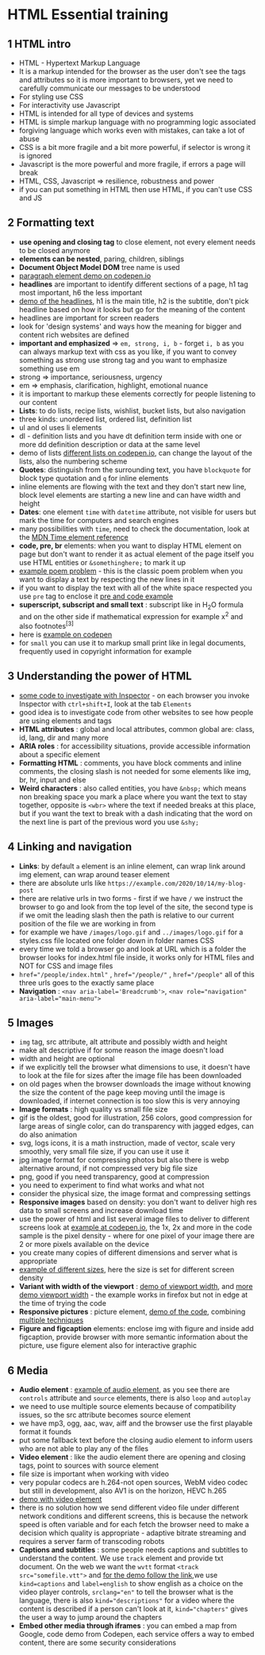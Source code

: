 # HTML Essential training

## 1 HTML intro
- HTML - Hypertext Markup Language
- It is a markup intended for the browser as the user don't see the tags and attributes so it is more important to browsers, yet we need to carefully communicate our messages to be understood
- For styling use CSS
- For interactivity use Javascript
- HTML is intended for all type of devices and systems
- HTML is simple markup language with no programming logic associated
- forgiving language which works even with mistakes, can take a lot of abuse
- CSS is a bit more fragile and a bit more powerful, if selector is wrong it is ignored
- Javascript is the more powerful and more fragile, if errors a page will break
- HTML, CSS, Javascript => resilience, robustness and power
- if you can put something in HTML then use HTML, if you can't use CSS and JS
## 2 Formatting text
- __use opening and closing tag__ to close element, not every element needs to be closed anymore
- __elements can be nested__, paring, children, siblings
- __Document Object Model DOM__ tree name is used
- [paragraph element demo on codepen.io](https://codepen.io/jensimmons/pen/bGbooGB)
- __headlines__ are important to identify different sections of a page, h1 tag most important, h6 the less important
- [demo of the headlines](https://codepen.io/jensimmons/pen/aboLEwE), h1 is the main title, h2 is the subtitle, don't pick headline based on how it looks but go for the meaning of the content
- headlines are important for screen readers
- look for 'design systems' and ways how the meaning for bigger and content rich websites are defined
- __important and emphasized__ => `em, strong, i, b` - forget `i, b` as you can always markup text with css as you like, if you want to convey something as strong use strong tag and you want to emphasize something use em
- strong => importance, seriousness, urgency
- em => emphasis, clarification, highlight, emotional nuance
- it is important to markup these elements correctly for people listening to our content
- __Lists__: to do lists, recipe lists, wishlist, bucket lists, but also navigation
- three kinds: unordered list, ordered list, definition list
- ul and ol uses li elements
- dl - definition lists and you have dt definition term inside with one or more dd definition description or data at the same level
- demo of lists [different lists on codepen.io](https://codepen.io/jensimmons/pen/eYOyoJO), can change the layout of the lists, also the numbering scheme
- __Quotes__: distinguish from the surrounding text, you have `blockquote` for block type quotation and `q` for inline elements
- inline elements are flowing with the text and they don't start new line, block level elements are starting a new line and can have width and height
- __Dates__: one element `time` with `datetime` attribute, not visible for users but mark the time for computers and search engines
- many possibilities with `time`, need to check the documentation, look at the [MDN Time element reference](https://lnkd.in/g7eqZhE)
- __code, pre, br__ elements: when you want to display HTML element on page but don't want to render it as actual element of the page itself you use HTML entities or `&somethinghere;` to mark it up
- [example poem problem](https://codepen.io/jensimmons/pen/VwZQBvJ) - this is the classic poem problem when you want to display a text by respecting the new lines in it
- if you want to display the text with all of the white space respected you use `pre` tag to enclose it [pre and code example](https://codepen.io/jensimmons/pen/gOYvjpa)
- __superscript, subscript and small text__ : subscript like in H<sub>2</sub>O formula and on the other side if mathematical expression for example x<sup>2</sup> and also footnotes<sup>[3]</sup>
- here is [example on codepen](https://codepen.io/jensimmons/pen/LYPQdMV)
- for `small` you can use it to markup small print like in legal documents, frequently used in copyright information for example
## 3 Understanding the power of HTML
- [some code to investigate with Inspector](https://codepen.io/jensimmons/pen/xxKjYRR) - on each browser you invoke Inspector with `ctrl+shift+I`, look at the tab `Elements`
- good idea is to investigate code from other websites to see how people are using elements and tags
- __HTML attributes__ : global and local attributes, common global are: class, id, lang, dir and many more
- __ARIA roles__ : for accessibility situations, provide accessible information about a specific element
- __Formatting HTML__ : comments, you have block comments and inline comments, the closing slash is not needed for some elements like img, br, hr, input and else
- __Weird characters__ : also called entities, you have `&nbsp;` which means non breaking space you mark a place where you want the text to stay together, opposite is `<wbr>` where the text if needed breaks at this place, but if you want the text to break with a dash indicating that the word on the next line is part of the previous word you use `&shy;` 
## 4 Linking and navigation
- __Links__: by default `a` element is an inline element, can wrap link around img element, can wrap around teaser element
- there are absolute urls like `https://example.com/2020/10/14/my-blog-post`
- there are relative urls in two forms - first if we have `/` we instruct the browser to go and look from the top level of the site, the second type is if we omit the leading slash then the path is relative to our current position of the file we are working in from
- for example we have `/images/logo.gif` and `../images/logo.gif` for a styles.css file located one folder down in folder names CSS
- every time we told a browser go and look at URL which is a folder the browser looks for index.html file inside, it works only for HTML files and NOT for CSS and image files
- `href="/people/index.html"` , `href="/people/"` , `href="/people"` all of this three urls goes to the exactly same place
- __Navigation__ : `<nav aria-label='Breadcrumb'>`, `<nav role="navigation" aria-label="main-menu">`
## 5 Images
- `img` tag, src attribute, alt attribute and possibly width and height
- make alt descriptive if for some reason the image doesn't load
- width and height are optional
- if we explicitly tell the browser what dimensions to use, it doesn't have to look at the file for sizes after the image file has been downloaded
- on old pages when the browser downloads the image without knowing the size the content of the page keep moving until the image is downloaded, if internet connection is too slow this is very annoying
- __Image formats__ : high quality vs small file size
- gif is the oldest, good for illustration, 256 colors, good compression for large areas of single color, can do transparency with jagged edges, can do also animation
- svg, logs icons, it is a math instruction, made of vector, scale very smoothly, very small file size, if you can use it use it
- jpg image format for compressing photos but also there is webp alternative around, if not compressed very big file size
- png, good if you need transparency, good at compression
- you need to experiment to find what works and what not
- consider the physical size, the image format and compressing settings
- __Responsive images__  based on density: you don't want to deliver high res data to small screens and increase download time
- use the power of html and list several image files to deliver to different screens look at [example at codepen.io](https://codepen.io/jensimmons/pen/QWLxgMy), the 1x, 2x and more in the code sample is the pixel density - where for one pixel of your image there are 2 or more pixels available on the device
- you create many copies of different dimensions and server what is appropriate
- [example of different sizes](https://codepen.io/jensimmons/pen/jONeawJ), here the size is set for different screen density
 - __Variant with width of the viewport__ : [demo of viewport width](https://codepen.io/jensimmons/pres/WNeyPXL), and [more demo viewport width](https://codepen.io/jensimmons/pres/wvwXOYa) - the example works in firefox but not in edge at the time of trying the code
 - __Responsive pictures__ : picture element, [demo of the code](https://codepen.io/jensimmons/pen/MWgXRgE?editors=1000), combining [multiple techniques](https://codepen.io/jensimmons/pen/wvwXLQa?editors=1000)
 - __Figure and figcaption__ elements: enclose img with figure and inside add figcaption, provide browser with more semantic information about the picture, use figure element also for interactive graphic
 ## 6 Media
 - __Audio element__ : [example of audio element](https://codepen.io/jensimmons/pen/BaBVdWp?editors=1000), as you see there are `controls` attribute and `source` elements, there is also `loop` and `autoplay` 
 - we need to use multiple source elements because of compatibility issues, so the src attribute becomes source element
 - we have mp3, ogg, aac, wav, aiff and the browser use the first playable format it founds
 - put some fallback text before the closing audio element to inform users who are not able to play any of the files
 - __Video element__ : like the audio element there are opening and closing tags, point to sources with source element
 - file size is important when working with video
 - very popular codecs are h.264-not open sources, WebM video codec but still in development, also AV1 is on the horizon, HEVC h.265
 - [demo with video element](https://codepen.io/jensimmons/pres/VwZdzBe)
 - there is no solution how we send different video file under different network conditions and different screens, this is because the network speed is often variable and for each fetch the browser need to make a decision which quality is appropriate - adaptive bitrate streaming and requires a server farm of transcoding robots
 - __Captions and subtitles__ : some people needs captions and subtitles to understand the content. We use `track` element and provide txt document. On the web we want the `wvtt` format `<track src="somefile.vtt">` and [for the demo follow the link](https://codepen.io/jensimmons/pres/KKPevBe),we use `kind=captions` and `label=english` to show english as a choice on the video player controls, `srclang="en"` to tell the browser what is the language, there is also `kind="descriptions"` for a video where the content is described if a person can't look at it, `kind="chapters"` gives the user a way to jump around the chapters
 - __Embed other media through iframes__ : you can embed a map from Google, code demo from Codepen, each service offers a way to embed content, there are some security considerations